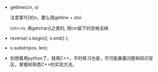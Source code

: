 *   <string>

    getline(cin, s)

    注意第1行的n，要么用getline + stoi
    
    cin>>n; 再getchar()之类的, 把cin留下的空格去掉

*   <algorithm>

    reverse( s.begin(), s.end() );

*   <string>

    s.substr(pos, len);

*   别想着用python了，就用C++，平时练习也是，尽可能暴露问题和知识盲区，掌握和熟悉C++的实现方法。